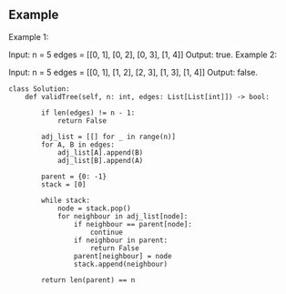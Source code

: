 ## Example
Example 1:

Input: n = 5 edges = [[0, 1], [0, 2], [0, 3], [1, 4]]
Output: true.
Example 2:

Input: n = 5 edges = [[0, 1], [1, 2], [2, 3], [1, 3], [1, 4]]
Output: false.
```
class Solution:
    def validTree(self, n: int, edges: List[List[int]]) -> bool:
    
        if len(edges) != n - 1:
            return False
    
        adj_list = [[] for _ in range(n)]
        for A, B in edges:
            adj_list[A].append(B)
            adj_list[B].append(A)
    
        parent = {0: -1}
        stack = [0]
    
        while stack:
            node = stack.pop()
            for neighbour in adj_list[node]:
                if neighbour == parent[node]:
                    continue
                if neighbour in parent:
                    return False
                parent[neighbour] = node
                stack.append(neighbour)
    
        return len(parent) == n
```
